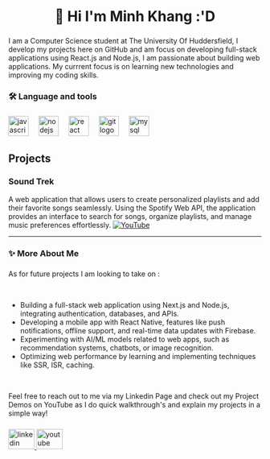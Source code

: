 ###

<h1 align="center">👋 Hi I'm Minh Khang :'D</h1>

###

<p align="left">I am a Computer Science student at The University Of Huddersfield, I develop my projects here on GitHub and am focus on developing full-stack applications using React.js and Node.js, I am passionate about building web applications. My currrent focus is on learning new technologies and improving my coding skills.</p>

###

<h3 align="left">🛠 Language and tools</h3>

###

<div align="left">
  <img src="https://cdn.jsdelivr.net/gh/devicons/devicon/icons/javascript/javascript-original.svg" height="40" alt="javascript logo"  />
  <img width="12" />
  <img src="https://cdn.jsdelivr.net/gh/devicons/devicon/icons/nodejs/nodejs-original.svg" height="40" alt="nodejs logo"  />
  <img width="12" />
  <img src="https://cdn.jsdelivr.net/gh/devicons/devicon/icons/react/react-original.svg" height="40" alt="react logo"  />
  <img width="12" />
  <img src="https://cdn.jsdelivr.net/gh/devicons/devicon/icons/git/git-original.svg" height="40" alt="git logo"  />
  <img width="12" />
  <img src="https://cdn.jsdelivr.net/gh/devicons/devicon/icons/mysql/mysql-original.svg" height="40" alt="mysql logo"  />
</div>

## Projects

### Sound Trek
A web application that allows users to create personalized playlists and add their favorite songs seamlessly. Using the Spotify Web API, the application provides an interface to search for songs, organize playlists, and manage music preferences effortlessly.
[![YouTube](https://raw.githubusercontent.com/maurodesouza/profile-readme-generator/master/src/assets/icons/social/youtube/default.svg)](https://youtu.be/0sG1B4uZSRQ?si=LBS2TLIv5Povqb_X)

---

<h3 align="left">✨ More About Me</h3>

###

<p align="left">As for future projects I am looking to take on :</p><br>
<ul>
<li>Building a full-stack web application using Next.js and Node.js, integrating authentication, databases, and APIs.</li>
<li>Developing a mobile app with React Native, features like push notifications, offline support, and real-time data updates with Firebase.</li>
<li>Experimenting with AI/ML models related to web apps, such as recommendation systems, chatbots, or image recognition.</li>
<li>Optimizing web performance by learning and implementing techniques like SSR, ISR, caching. </li>
</ul>

<br>


<p align="left">Feel free to reach out to me via my Linkedin Page and check out my Project Demos on YouTube as I do quick walkthrough's and explain my projects in a simple way!</p>

###

<div align="left">
  <a href="https://www.linkedin.com/in/minhkhang-tr/">
  <img src="https://raw.githubusercontent.com/maurodesouza/profile-readme-generator/master/src/assets/icons/social/linkedin/default.svg" width="52" height="40" alt="linkedin logo"  />
  <a/> 
  <a href="https://www.youtube.com/channel/UC_z5sYYX6KP7nyI3R38Uf9w">  
  <img src="https://raw.githubusercontent.com/maurodesouza/profile-readme-generator/master/src/assets/icons/social/youtube/default.svg" width="52" height="40" alt="youtube logo"  />
  <a/>  
</div>

###
